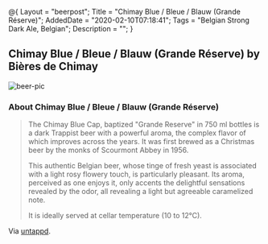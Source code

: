 @{
 Layout = "beerpost";
 Title = "Chimay Blue / Bleue / Blauw (Grande Réserve)";
 AddedDate = "2020-02-10T07:18:41";
 Tags = "Belgian Strong Dark Ale, Belgian";
 Description = "";
 }
 

## Chimay Blue / Bleue / Blauw (Grande Réserve) by Bières de Chimay

![beer-pic]

### About Chimay Blue / Bleue / Blauw (Grande Réserve)

> The Chimay Blue Cap, baptized "Grande Reserve" in 750 ml bottles is a dark Trappist beer with a powerful aroma, the complex flavor of which improves across the years. It was first brewed as a Christmas beer by the monks of Scourmont Abbey in 1956.
>
> This authentic Belgian beer, whose tinge of fresh yeast is associated with a light rosy flowery touch, is particularly pleasant. Its aroma, perceived as one enjoys it, only accents the delightful sensations revealed by the odor, all revealing a light but agreeable caramelized note. 
>
> It is ideally served at cellar temperature (10 to 12°C).

Via [untappd][untappd-url].

[untappd-url]: <https://untappd.com//b/bieres-de-chimay-chimay-blue-bleue-blauw-grande-reserve/34039>
[beer-pic]: https://jasonpowley.com/assets/img/2020-02-10-chimay-blue-bleue-blauw-grande-reserve.jpeg "Chimay Blue / Bleue / Blauw (Grande Réserve) by Bières de Chimay"
